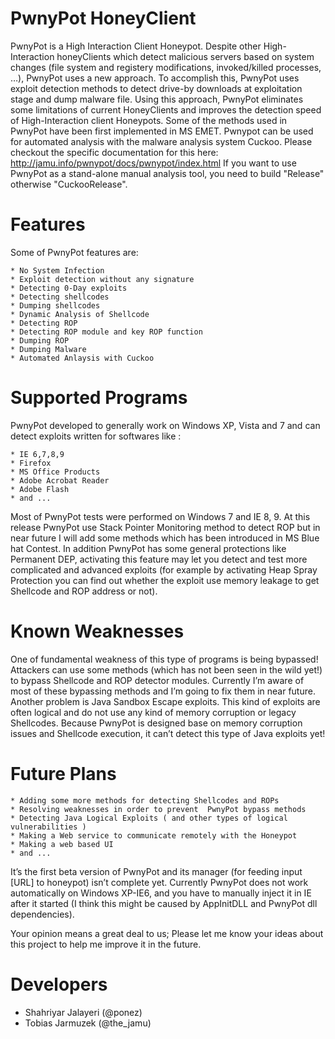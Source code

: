 PwnyPot HoneyClient
===================

PwnyPot is a High Interaction Client Honeypot. Despite other High-Interaction honeyClients which detect malicious servers based on system changes (file system and registery modifications, invoked/killed processes, …), PwnyPot uses a new approach. To accomplish this, PwnyPot uses exploit detection methods to detect drive-by downloads at exploitation stage and dump malware file. Using this approach, PwnyPot eliminates some limitations of current HoneyClients and improves the detection speed of High-Interaction client Honeypots. Some of the methods used in PwnyPot have been first implemented in MS EMET.
Pwnypot can be used for automated analysis with the malware analysis system Cuckoo. Please checkout the specific documentation for this here: http://jamu.info/pwnypot/docs/pwnypot/index.html
If you want to use PwnyPot as a stand-alone manual analysis tool, you need to build "Release" otherwise "CuckooRelease".



Features
========

Some of PwnyPot features are:

    * No System Infection
    * Exploit detection without any signature
    * Detecting 0-Day exploits
    * Detecting shellcodes
    * Dumping shellcodes
    * Dynamic Analysis of Shellcode
    * Detecting ROP
    * Detecting ROP module and key ROP function
    * Dumping ROP
    * Dumping Malware
    * Automated Anlaysis with Cuckoo



Supported Programs
==================

PwnyPot developed to generally work on Windows XP, Vista and 7 and can detect exploits written for softwares like :

    * IE 6,7,8,9
    * Firefox
    * MS Office Products
    * Adobe Acrobat Reader
    * Adobe Flash
    * and ...

Most of PwnyPot tests were performed on Windows 7 and IE 8, 9. At this release PwnyPot use Stack Pointer Monitoring method to detect ROP but in near future I will add some methods which has been introduced in MS Blue hat Contest. In addition PwnyPot has some general protections like Permanent DEP, activating this feature may let you detect and test more complicated and advanced exploits (for example by activating Heap Spray Protection you can find out whether the exploit use memory leakage to get Shellcode and ROP address or not).


Known Weaknesses
================

One of fundamental weakness of this type of programs is being bypassed! Attackers can use some methods (which has not been seen in the wild yet!) to bypass Shellcode and ROP detector modules. Currently I’m aware of most of these bypassing methods and I’m going to fix them in near future. Another problem is Java Sandbox Escape exploits. This kind of exploits are often logical and do not use any kind of memory corruption or legacy Shellcodes. Because PwnyPot is designed base on memory corruption issues and Shellcode execution, it can’t detect this type of Java exploits yet!



Future Plans
============

    * Adding some more methods for detecting Shellcodes and ROPs
    * Resolving weaknesses in order to prevent  PwnyPot bypass methods
    * Detecting Java Logical Exploits ( and other types of logical vulnerabilities )
    * Making a Web service to communicate remotely with the Honeypot
    * Making a web based UI
    * and ...

It’s the first beta version of PwnyPot and its manager (for feeding input [URL] to honeypot) isn’t complete yet. Currently PwnyPot does not work automatically on Windows XP-IE6, and you have to manually inject it in IE after it started (I think this might be caused by AppInitDLL and PwnyPot dll dependencies).


Your opinion means a great deal to us; Please let me know your ideas about this project to help me improve it in the future.


Developers
==========

* Shahriyar Jalayeri (@ponez)
* Tobias Jarmuzek (@the_jamu)

